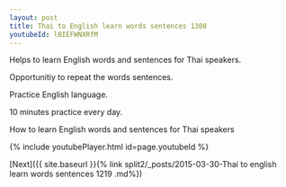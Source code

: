 ```yaml
---
layout: post
title: Thai to English learn words sentences 1308 
youtubeId: l0IEFWNXRfM
---
```

 
 
Helps to learn English words and sentences for Thai speakers.

Opportunitiy to repeat the words sentences. 

Practice English language. 
 
10 minutes practice every day. 
 
How to learn English words and sentences for Thai speakers 
 
{% include youtubePlayer.html id=page.youtubeId %}
 
 
[Next]({{ site.baseurl }}{% link  split2/_posts/2015-03-30-Thai to english learn words sentences 1219 .md%})
 
